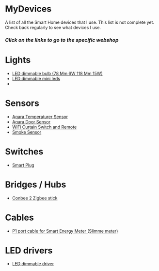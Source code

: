 # MyDevices
A list of all the Smart Home devices that I use. This list is not complete yet. Check back regularly to see what devices I use.

### ***Click on the links to go to the specific webshop***

# Lights
* [LED dimmable bulb (78 Mm 6W 118 Mm 15W)](https://s.click.aliexpress.com/e/_9wluVL)
* [LED dimmable mini leds](https://s.click.aliexpress.com/e/_AZLRx7)
* 

# Sensors
* [Aqara Temperaturer Sensor](https://s.click.aliexpress.com/e/_AFJUIV)
* [Aqara Door Sensor](https://s.click.aliexpress.com/e/_A26g2H)
* [WiFi Curtain Switch and Remote](https://s.click.aliexpress.com/e/_9uiSeH)
* [Smoke Sensor](https://s.click.aliexpress.com/e/_9v89MV)

# Switches
* [Smart Plug](https://s.click.aliexpress.com/e/_ArlTn7)

# Bridges / Hubs
* [Conbee 2 Zigbee stick](https://amzn.to/3llcm4s)

# Cables
* [P1 port cable for Smart Energy Meter (Slimme meter)](https://s.click.aliexpress.com/e/_AnFSiz)

# LED drivers
* [LED dimmable driver](https://s.click.aliexpress.com/e/_ANlalb)
